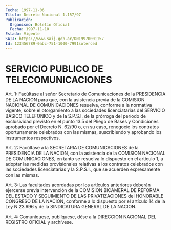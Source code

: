 ```yaml
---
Fecha: 1997-11-06
Título: Decreto Nacional 1.157/97
Publicación:
  Organismo: Boletín Oficial
  Fecha: 1997-11-10
Estado: Vigente
SAIJ: https://www.saij.gob.ar/DN19970001157
Id: 123456789-0abc-751-1000-7991soterced
---
```

# SERVICIO PUBLICO DE TELECOMUNICACIONES

<a id="1"></a>
Art. 1: Facúltase al señor Secretario de Comunicaciones  de la PRESIDENCIA  DE LA NACION para que, con la asistencia previa de  la COMISION  NACIONAL   DE  COMUNICACIONES  resuelva,  conforme  a  la normativa  vigente,  sobre    el   otorgamiento  a  las  sociedades licenciatarias del SERVICIO BASICO  TELEFONICO  y de la S.P.S.I. de la prórroga del período de exclusividad previsto  en  el punto 13.5 del Pliego de Bases y Condiciones aprobado por el Decreto N. 62/90 o, en su caso, renegocie los contratos oportunamente celebrados con las  mismas,  suscribiendo y aprobando los instrumentos respectivos.

<a id="2"></a>
Art.  2: Facúltase  a  la  SECRETARIA  DE  COMUNICACIONES  de  la PRESIDENCIA DE LA NACION, con la asistencia de la COMISION NACIONAL DE COMUNICACIONES, en tanto se resuelva lo dispuesto en el artículo 1, a adoptar  las  medidas  provisionales relativas a los contratos celebrados con las sociedades  licenciatarias y la S.P.S.I., que se acuerden expresamente con las mismas.

<a id="3"></a>
Art.  3: Las facultades acordadas  por  los  artículos  anteriores deberán  ejercerse  previa intervención de la COMISION BICAMERAL DE REFORMA  DEL  ESTADO  Y  SEGUIMIENTO  DE  LAS  PRIVATIZACIONES  del HONORABLE CONGRESO DE LA  NACION,  conforme  a  lo dispuesto por el artículo 14 de la Ley N 23.696 y de la SINDICATURA GENERAL DE LA NACION.

<a id="4"></a>
Art. 4: Comuníquese, publíquese, dése a la DIRECCION  NACIONAL DEL REGISTRO  OFICIAL  y  archívese.
